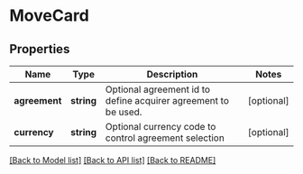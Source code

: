 # MoveCard

## Properties
Name | Type | Description | Notes
------------ | ------------- | ------------- | -------------
**agreement** | **string** | Optional agreement id to define acquirer agreement to be used. | [optional] 
**currency** | **string** | Optional currency code to control agreement selection | [optional] 

[[Back to Model list]](../../README.md#documentation-for-models) [[Back to API list]](../../README.md#documentation-for-api-endpoints) [[Back to README]](../../README.md)

